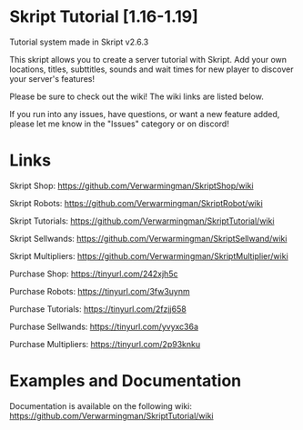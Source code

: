 # Skript Tutorial [1.16-1.19]
Tutorial system made in Skript v2.6.3

This skript allows you to create a server tutorial with Skript. Add your own locations, titles, subttitles, sounds and wait times for new player to discover your server's features!

Please be sure to check out the wiki! The wiki links are listed below.

If you run into any issues, have questions, or want a new feature added, please let me know in the "Issues" category or on discord!

# Links
Skript Shop: https://github.com/Verwarmingman/SkriptShop/wiki

Skript Robots: https://github.com/Verwarmingman/SkriptRobot/wiki

Skript Tutorials: https://github.com/Verwarmingman/SkriptTutorial/wiki

Skript Sellwands: https://github.com/Verwarmingman/SkriptSellwand/wiki

Skript Multipliers: https://github.com/Verwarmingman/SkriptMultiplier/wiki



Purchase Shop: https://tinyurl.com/242xjh5c

Purchase Robots: https://tinyurl.com/3fw3uynm

Purchase Tutorials: https://tinyurl.com/2fzjj658

Purchase Sellwands: https://tinyurl.com/yvyxc36a 

Purchase Multipliers: https://tinyurl.com/2p93knku

# Examples and Documentation
Documentation is available on the following wiki: https://github.com/Verwarmingman/SkriptTutorial/wiki
